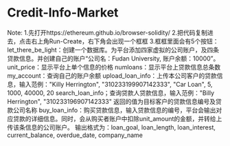 # Credit-Info-Market

Note:
1.先打开https://ethereum.github.io/browser-solidity/
2.把代码复制进去，点击右上角Run-Create，右下角会出现一个框框
3.框框里面会有5个按钮：
let_there_be_light：创建一个数据库。为平台添加四家虚拟的公司账户，及四条贷款信息。并创建自己的账户“公司名：Fudan University, 账户余额：10000”。
unit_price：显示平台上单个信息的价格
numloans：显示平台上贷款信息总条数
my_account：查询自己的账户余额
upload_loan_info：上传本公司客户的贷款信息，输入范例："Killy Herrington", "310233199907142333", "Car Loan", 5, 1000, 40000, 20
search_loan_info；查询贷款人贷款信息，输入范例："Billy Herrington", "310233196907142333"
返回的值为目标客户的贷款信息编号及贷款公司名称
buy_loan_info：购买贷款信息，输入贷款信息的编号，平台会输出对应贷款的详细信息。同时，会从购买者账户中扣除unit_amount的金额，并转给上传该条信息的公司账户。
输出格式为：loan_goal, loan_length, loan_interest, current_balance, overdue_date, company_name
